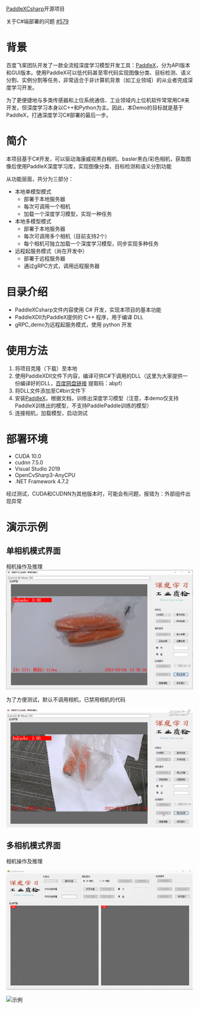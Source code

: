 ﻿[PaddleXCsharp](https://github.com/LiKangyuLKY/PaddleXCsharp)开源项目

关于C#端部署的问题 [#579](https://github.com/PaddlePaddle/PaddleX/issues/579)

# 背景
百度飞桨团队开发了一款全流程深度学习模型开发工具：[PaddleX](https://github.com/PaddlePaddle/PaddleX)，分为API版本和GUI版本。使用PaddleX可以低代码甚至零代码实现图像分类、目标检测、语义分割、实例分割等任务，非常适合于非计算机背景（如工业领域）的从业者完成深度学习开发。

为了更便捷地与多类传感器和上位系统通信、工业领域内上位机软件常常用C#来开发，但深度学习本身以C++和Python为主。因此，本Demo的目标就是基于PaddleX，打通深度学习C#部署的最后一步。

# 简介
本项目基于C#开发，可以驱动海康威视黑白相机、basler黑白/彩色相机，获取图像后使用PaddleX深度学习库，实现图像分类、目标检测和语义分割功能

从功能层面，共分为三部分：

* 本地单模型模式
  * 部署于本地服务器
  * 每次可调用一个相机
  * 加载一个深度学习模型，实现一种任务
* 本地多模型模式
  * 部署于本地服务器
  * 每次可调用多个相机（目前支持2个）
  * 每个相机可独立加载一个深度学习模型，同步实现多种任务
* 远程起服务模式（尚在开发中）
  * 部署于远程服务器
  * 通过gRPC方式，调用远程服务器

# 目录介绍

* PaddleXCsharp文件内容使用 C# 开发，实现本项目的基本功能
* PaddleXDll为PaddleX提供的 C++ 程序，用于编译 DLL
* gRPC_demo为远程起服务模式，使用 python 开发

# 使用方法

1. 将项目克隆（下载）至本地
2. 使用PaddleXDll文件下内容，编译可供C#下调用的DLL（这里为大家提供一份编译好的DLL，[百度网盘链接](https://pan.baidu.com/s/1N_2KXgmFeu4TybVhLKK65Q) 提取码：abpf）
3. 将DLL文件添加至C#bin文件下
4. 安装[PaddleX](https://github.com/PaddlePaddle/PaddleX)，根据文档，训练出深度学习模型（注意，本demo仅支持PaddleX训练出的模型，不支持PaddlePaddle训练的模型）
5. 连接相机，加载模型，启动测试

# 部署环境
* CUDA 10.0
* cudnn 7.5.0
* Visual Studio 2019
* OpenCvSharp3-AnyCPU
* .NET Framework 4.7.2

经过测试，CUDA和CUDNN为其他版本时，可能会有问题，报错为：外部组件出现异常

# 演示示例 

## 单相机模式界面
相机操作及推理
![示例](./images/20210324133643.png)

为了方便测试，默认不调用相机，已禁用相机的代码

![示例](./images/test.gif)

## 多相机模式界面
相机操作及推理

![示例](./images/%E5%A4%9A%E7%9B%B8%E6%9C%BA-%E7%9B%B8%E6%9C%BA%E6%93%8D%E4%BD%9C.gif)

![示例](./images/%E5%A4%9A%E7%9B%B8%E6%9C%BA-%E6%8E%A8%E7%90%86.gif)
